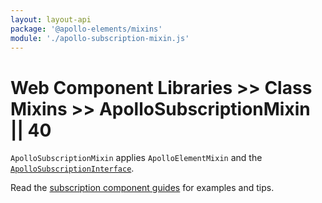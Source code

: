 ```yaml
---
layout: layout-api
package: '@apollo-elements/mixins'
module: './apollo-subscription-mixin.js'
---
```

# Web Component Libraries >> Class Mixins >> ApolloSubscriptionMixin || 40

`ApolloSubscriptionMixin` applies `ApolloElementMixin` and the [`ApolloSubscriptionInterface`](/api/interfaces/subscription/).

Read the [subscription component guides](../../../../guides/usage/subscriptions/) for examples and tips.
